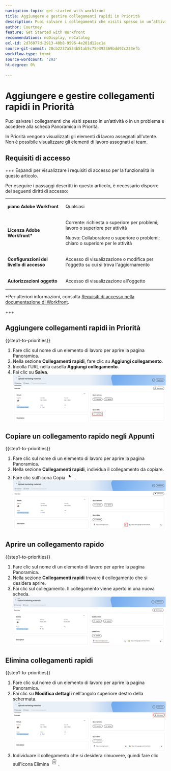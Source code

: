 ```yaml
---
navigation-topic: get-started-with-workfront
title: Aggiungere e gestire collegamenti rapidi in Priorità
description: Puoi salvare i collegamenti che visiti spesso in un’attività o in un problema in Priorità.
author: Courtney
feature: Get Started with Workfront
recommendations: noDisplay, noCatalog
exl-id: 2d76077d-2913-40b8-9596-4e201d12ec1a
source-git-commit: 20cb2237a534b51ab5c75e393369bdd92c233efb
workflow-type: tm+mt
source-wordcount: '293'
ht-degree: 0%

---
```


# Aggiungere e gestire collegamenti rapidi in Priorità

Puoi salvare i collegamenti che visiti spesso in un’attività o in un problema e accedere alla scheda Panoramica in Priorità.

In Priorità vengono visualizzati gli elementi di lavoro assegnati all&#39;utente. Non è possibile visualizzare gli elementi di lavoro assegnati al team.

## Requisiti di accesso

+++ Espandi per visualizzare i requisiti di accesso per la funzionalità in questo articolo.

Per eseguire i passaggi descritti in questo articolo, è necessario disporre dei seguenti diritti di accesso:

<table style="table-layout:auto"> 
 <col> 
 </col> 
 <col> 
 </col> 
 <tbody> 
  <tr> 
   <td role="rowheader"><strong>piano Adobe Workfront</strong></td> 
   <td> <p>Qualsiasi</p> </td> 
  </tr> 
  <tr> 
   <td role="rowheader"><strong>Licenza Adobe Workfront*</strong></td> 
   <td> 
   <p>Corrente: richiesta o superiore per problemi; lavoro o superiore per attività</p>
   <p>Nuovo: Collaboratore o superiore o problemi; chiaro o superiore per le attività</p> 
   </td> 
  </tr> 
  <tr> 
   <td role="rowheader"><strong>Configurazioni del livello di accesso</strong></td> 
   <td> <p>Accesso di visualizzazione o modifica per l'oggetto su cui si trova l'aggiornamento</p></td> 
  </tr> 
  <tr> 
   <td role="rowheader"><strong>Autorizzazioni oggetto</strong></td> 
   <td> <p>Accesso di visualizzazione all'oggetto</p></td> 
  </tr> 
 </tbody> 
</table>

*Per ulteriori informazioni, consulta [Requisiti di accesso nella documentazione di Workfront](/help/quicksilver/administration-and-setup/add-users/access-levels-and-object-permissions/access-level-requirements-in-documentation.md).

+++

## Aggiungere collegamenti rapidi in Priorità

{{step1-to-priorities}}

1. Fare clic sul nome di un elemento di lavoro per aprire la pagina Panoramica.
1. Nella sezione **Collegamenti rapidi**, fare clic su **Aggiungi collegamento**.
1. Incolla l&#39;URL nella casella **Aggiungi collegamento**.
1. Fai clic su **Salva**.
   ![](assets/add-link.png)

## Copiare un collegamento rapido negli Appunti

{{step1-to-priorities}}

1. Fare clic sul nome di un elemento di lavoro per aprire la pagina Panoramica.
1. Nella sezione **Collegamenti rapidi**, individua il collegamento da copiare.
1. Fare clic sull&#39;icona Copia ![](assets/copy-icon.png).
   ![](assets/copy-link.png)

## Aprire un collegamento rapido

{{step1-to-priorities}}

1. Fare clic sul nome di un elemento di lavoro per aprire la pagina Panoramica.
1. Nella sezione **Collegamenti rapidi** trovare il collegamento che si desidera aprire.
1. Fai clic sul collegamento. Il collegamento viene aperto in una nuova scheda.
   ![](assets/open-link.png)

## Elimina collegamenti rapidi

{{step1-to-priorities}}

1. Fare clic sul nome di un elemento di lavoro per aprire la pagina Panoramica.
1. Fai clic su **Modifica dettagli** nell&#39;angolo superiore destro della schermata.
   ![](assets/edit-details.png)
1. Individuare il collegamento che si desidera rimuovere, quindi fare clic sull&#39;icona Elimina ![](assets/delete-icon.png).
